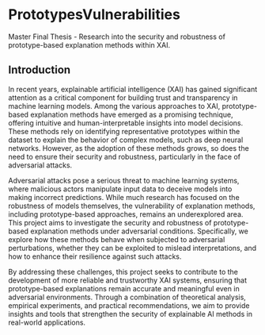 # PrototypesVulnerabilities
Master Final Thesis - Research into the security and robustness of prototype-based explanation methods within XAI.

## Introduction

In recent years, explainable artificial intelligence (XAI) has gained significant attention as a critical component for building trust and transparency in machine learning models. Among the various approaches to XAI, prototype-based explanation methods have emerged as a promising technique, offering intuitive and human-interpretable insights into model decisions. These methods rely on identifying representative prototypes within the dataset to explain the behavior of complex models, such as deep neural networks. However, as the adoption of these methods grows, so does the need to ensure their security and robustness, particularly in the face of adversarial attacks.

Adversarial attacks pose a serious threat to machine learning systems, where malicious actors manipulate input data to deceive models into making incorrect predictions. While much research has focused on the robustness of models themselves, the vulnerability of explanation methods, including prototype-based approaches, remains an underexplored area. This project aims to investigate the security and robustness of prototype-based explanation methods under adversarial conditions. Specifically, we explore how these methods behave when subjected to adversarial perturbations, whether they can be exploited to mislead interpretations, and how to enhance their resilience against such attacks.

By addressing these challenges, this project seeks to contribute to the development of more reliable and trustworthy XAI systems, ensuring that prototype-based explanations remain accurate and meaningful even in adversarial environments. Through a combination of theoretical analysis, empirical experiments, and practical recommendations, we aim to provide insights and tools that strengthen the security of explainable AI methods in real-world applications.


